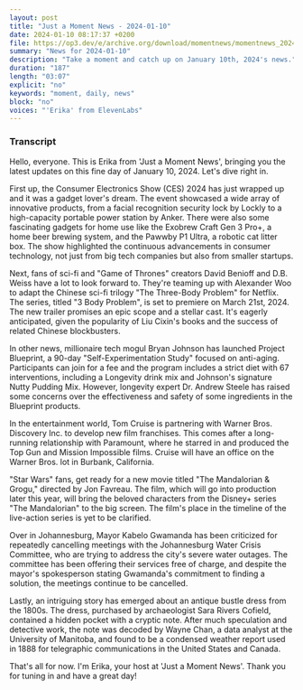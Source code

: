 ```yaml
---
layout: post
title: "Just a Moment News - 2024-01-10"
date: 2024-01-10 08:17:37 +0200
file: https://op3.dev/e/archive.org/download/momentnews/momentnews_2024-01-10.mp3
summary: "News for 2024-01-10"
description: "Take a moment and catch up on January 10th, 2024's news."
duration: "187"
length: "03:07"
explicit: "no"
keywords: "moment, daily, news"
block: "no"
voices: "'Erika' from ElevenLabs"
---
```


### Transcript

Hello, everyone. This is Erika from 'Just a Moment News', bringing you the latest updates on this fine day of January 10, 2024. Let's dive right in.

First up, the Consumer Electronics Show (CES) 2024 has just wrapped up and it was a gadget lover's dream. The event showcased a wide array of innovative products, from a facial recognition security lock by Lockly to a high-capacity portable power station by Anker. There were also some fascinating gadgets for home use like the Exobrew Craft Gen 3 Pro+, a home beer brewing system, and the Pawwby P1 Ultra, a robotic cat litter box. The show highlighted the continuous advancements in consumer technology, not just from big tech companies but also from smaller startups.

Next, fans of sci-fi and "Game of Thrones" creators David Benioff and D.B. Weiss have a lot to look forward to. They're teaming up with Alexander Woo to adapt the Chinese sci-fi trilogy "The Three-Body Problem" for Netflix. The series, titled "3 Body Problem", is set to premiere on March 21st, 2024. The new trailer promises an epic scope and a stellar cast. It's eagerly anticipated, given the popularity of Liu Cixin's books and the success of related Chinese blockbusters.

In other news, millionaire tech mogul Bryan Johnson has launched Project Blueprint, a 90-day "Self-Experimentation Study" focused on anti-aging. Participants can join for a fee and the program includes a strict diet with 67 interventions, including a Longevity drink mix and Johnson's signature Nutty Pudding Mix. However, longevity expert Dr. Andrew Steele has raised some concerns over the effectiveness and safety of some ingredients in the Blueprint products.

In the entertainment world, Tom Cruise is partnering with Warner Bros. Discovery Inc. to develop new film franchises. This comes after a long-running relationship with Paramount, where he starred in and produced the Top Gun and Mission Impossible films. Cruise will have an office on the Warner Bros. lot in Burbank, California.

"Star Wars" fans, get ready for a new movie titled "The Mandalorian & Grogu," directed by Jon Favreau. The film, which will go into production later this year, will bring the beloved characters from the Disney+ series "The Mandalorian" to the big screen. The film's place in the timeline of the live-action series is yet to be clarified.

Over in Johannesburg, Mayor Kabelo Gwamanda has been criticized for repeatedly cancelling meetings with the Johannesburg Water Crisis Committee, who are trying to address the city's severe water outages. The committee has been offering their services free of charge, and despite the mayor's spokesperson stating Gwamanda's commitment to finding a solution, the meetings continue to be cancelled.

Lastly, an intriguing story has emerged about an antique bustle dress from the 1800s. The dress, purchased by archaeologist Sara Rivers Cofield, contained a hidden pocket with a cryptic note. After much speculation and detective work, the note was decoded by Wayne Chan, a data analyst at the University of Manitoba, and found to be a condensed weather report used in 1888 for telegraphic communications in the United States and Canada.

That's all for now. I'm Erika, your host at 'Just a Moment News'. Thank you for tuning in and have a great day!
